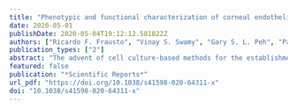 ```yaml
---
title: "Phenotypic and functional characterization of corneal endothelial cells during in vitro expansion"
date: 2020-05-01
publishDate: 2020-05-04T19:12:12.581822Z
authors: ["Ricardo F. Frausto", "Vinay S. Swamy", "Gary S. L. Peh", "Payton M. Boere", "E. Maryam Hanser", "Doug. D. Chung", "Benjamin L. George", "Marco Morselli", "Liyo Kao", "Rustam Azimov", "Jessica Wu", "Matteo Pellegrini", "Ira Kurtz", "Jodhbir S. Mehta", "Anthony J. Aldave"]
publication_types: ["2"]
abstract: "The advent of cell culture-based methods for the establishment and expansion of human corneal endothelial cells (CEnC) has provided a source of transplantable corneal endothelium, with a significant potential to challenge the one donor-one recipient paradigm. However, concerns over cell identity remain, and a comprehensive characterization of the cultured CEnC across serial passages has not been performed. To this end, we compared two established CEnC culture methods by assessing the transcriptomic changes that occur during in vitro expansion. In confluent monolayers, low mitogenic culture conditions preserved corneal endothelial cell state identity better than culture in high mitogenic conditions. Expansion by continuous passaging induced replicative cell senescence. Transcriptomic analysis of the senescent phenotype identified a cell senescence signature distinct for CEnC. We identified activation of both classic and new cell signaling pathways that may be targeted to prevent senescence, a significant barrier to realizing the potential clinical utility of in vitro expansion."
featured: false
publication: "*Scientific Reports*"
url_pdf: "https://doi.org/10.1038/s41598-020-64311-x"
doi: "10.1038/s41598-020-64311-x"
---
```


